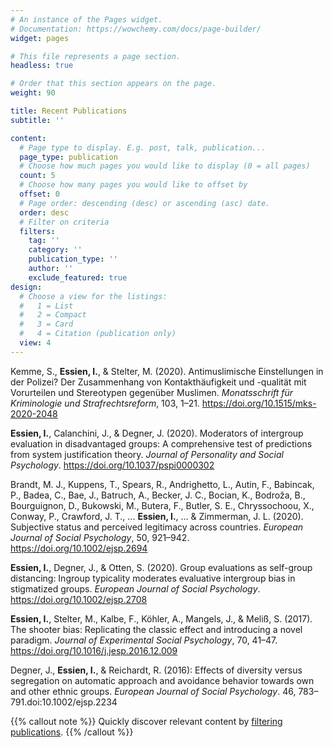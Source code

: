 ```yaml
---
# An instance of the Pages widget.
# Documentation: https://wowchemy.com/docs/page-builder/
widget: pages

# This file represents a page section.
headless: true

# Order that this section appears on the page.
weight: 90

title: Recent Publications
subtitle: ''

content:
  # Page type to display. E.g. post, talk, publication...
  page_type: publication
  # Choose how much pages you would like to display (0 = all pages)
  count: 5
  # Choose how many pages you would like to offset by
  offset: 0
  # Page order: descending (desc) or ascending (asc) date.
  order: desc
  # Filter on criteria
  filters:
    tag: ''
    category: ''
    publication_type: ''
    author: ''
    exclude_featured: true
design:
  # Choose a view for the listings:
  #   1 = List
  #   2 = Compact
  #   3 = Card
  #   4 = Citation (publication only)
  view: 4
---
```


Kemme, S., **Essien, I.**, & Stelter, M. (2020). Antimuslimische Einstellungen in der Polizei? Der Zusammenhang von Kontakthäufigkeit und -qualität mit Vorurteilen und Stereotypen gegenüber Muslimen. _Monatsschrift für Kriminologie und Strafrechtsreform_, 103, 1–21. https://doi.org/10.1515/mks-2020-2048

**Essien, I.**, Calanchini, J., & Degner, J. (2020). Moderators of intergroup evaluation in disadvantaged groups: A comprehensive test of predictions from system justification theory. _Journal of Personality and Social Psychology_. https://doi.org/10.1037/pspi0000302

Brandt, M. J., Kuppens, T., Spears, R., Andrighetto, L., Autin, F., Babincak, P., Badea, C., Bae, J., Batruch, A., Becker, J. C., Bocian, K., Bodroža, B., Bourguignon, D., Bukowski, M., Butera, F., Butler, S. E., Chryssochoou, X., Conway, P., Crawford, J. T., ... **Essien, I.**, … & Zimmerman, J. L. (2020). Subjective status and perceived legitimacy across countries. _European Journal of Social Psychology_, 50, 921–942. https://doi.org/10.1002/ejsp.2694

**Essien, I.**, Degner, J., & Otten, S. (2020). Group evaluations as self-group distancing: Ingroup typicality moderates evaluative intergroup bias in stigmatized groups. _European Journal of Social Psychology_. https://doi.org/10.1002/ejsp.2708

**Essien, I.**, Stelter, M., Kalbe, F., Köhler, A., Mangels, J., & Meliß, S. (2017). The shooter bias: Replicating the classic effect and introducing a novel paradigm. _Journal of Experimental Social Psychology_, 70, 41–47. https://doi.org/10.1016/j.jesp.2016.12.009

Degner, J., **Essien, I.**, & Reichardt, R. (2016): Effects of diversity versus segregation on automatic approach and avoidance behavior towards own and other ethnic groups. _European Journal of Social Psychology_. 46, 783–791.doi:10.1002/ejsp.2234


{{% callout note %}}
Quickly discover relevant content by [filtering publications](./publication/).
{{% /callout %}}
